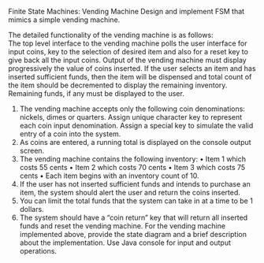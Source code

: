 Finite State Machines: Vending Machine
Design and implement FSM that mimics a simple vending machine. 

 
The detailed functionality of the vending machine is as follows:  
The top level interface to the vending machine polls the user interface for input coins, key to the selection of desired item and also for a reset key to give back all the input coins. Output of the vending machine must display progressively the value of coins inserted. If the user selects an item and has inserted sufficient funds, then the item will be dispensed and total count of the item should be decremented to display the remaining inventory. Remaining funds, if any must be displayed to the user. 
1.	The vending machine accepts only the following coin denominations:  nickels, dimes or quarters. Assign unique character key to represent each coin input denomination. Assign a special key to simulate the valid entry of a coin into the system. 
2.	As coins are entered, a running total is displayed on the console output screen. 
3.	The vending machine contains the following inventory: 
•	Item 1 which costs 55 cents 
•	Item 2 which costs 70 cents 
•	Item 3 which costs 75 cents 
•	Each item begins with an inventory count of 10. 
4.	If the user has not inserted sufficient funds and intends to purchase an item, the system should alert the user and return the coins inserted.  
5.	You can limit the total funds that the system can take in at a time to be 1 dollars. 
6.	The system should have a “coin return” key that will return all inserted funds and reset the vending machine. 
For the vending machine implemented above, provide the state diagram and a brief description about the implementation. Use Java console for input and output operations. 
